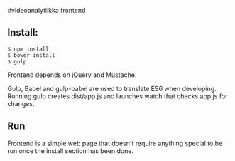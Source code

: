 
#videoanalytiikka frontend

## Install:

```
$ npm install
$ bower install
$ gulp
```

Frontend depends on jQuery and Mustache.

Gulp, Babel and gulp-babel are used to translate ES6 when developing. Running gulp creates dist/app.js and launches watch that checks app.js for changes.

## Run

Frontend is a simple web page that doesn't require anything special to be run once the install section has been done.

